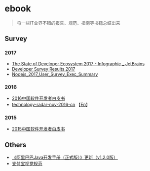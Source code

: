 # ebook

> 将一些IT业界不错的报告、规范、指南等书籍总结出来

## Survey
### 2017
+ [The State of Developer Ecosystem 2017 - Infographic _ JetBrains](https://www.jianguoyun.com/p/DRBMN-UQ54i9BhjFrzE)
+ [Developer Survey Results 2017](https://insights.stackoverflow.com/survey/2017#overview)
+ [Nodejs_2017_User_Survey_Exec_Summary](https://www.jianguoyun.com/p/Dfb7xpkQ54i9Bhjo2TE)

### 2016
+ [2016中国软件开发者白皮书](https://www.jianguoyun.com/p/DTYFwhIQ54i9BhiQrzE)
+ [technology-radar-nov-2016-cn](https://www.jianguoyun.com/p/DZ81xqgQ54i9BhjKrzE) 【[En](https://www.jianguoyun.com/p/Dc9HC5MQ54i9BhjLrzE)】

### 2015
+ [2015中国软件开发者白皮书](https://www.jianguoyun.com/p/De9_bI0Q54i9BhjcwDE)

## Others

+ [《阿里巴巴Java开发手册（正式版）》更新（v1.2.0版）](https://www.jianguoyun.com/p/DZZriJ4Q54i9BhjErzE)
+ [支付宝视觉规范](https://www.jianguoyun.com/p/DVLoMvIQ54i9BhjMwDE)
